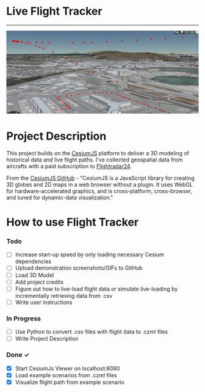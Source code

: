 # Live Flight Tracker #  
---
![Aircraft Take-off](./images/points.png)


# Project Description #

This project builds on the [CesiumJS](https://cesium.com/platform/cesiumjs/) platform to deliver a 3D modeling of historical data and live flight paths. I've collected geospatial data from aircrafts with a paid subscription to [Flightradar24](https://www.flightradar24.com/).

From the [CesiumJS GitHub](https://github.com/CesiumGS/cesium) - "CesiumJS is a JavaScript library for creating 3D globes and 2D maps in a web browser without a plugin. It uses WebGL for hardware-accelerated graphics, and is cross-platform, cross-browser, and tuned for dynamic-data visualization."

# How to use Flight Tracker #


### Todo
- [ ] Increase start-up speed by only loading necessary Cesium dependencies  
- [ ] Upload demonstration screenshots/GIFs to GitHub   
- [ ] Load 3D Model
- [ ] Add project credits
- [ ] Figure out how to live-load flight data or simulate live-loading by incrementally retrieving data from .csv
- [ ] Write user instructions

### In Progress
- [ ] Use Python to convert .csv files with flight data to .czml files
- [ ] Write Project Description

### Done ✓
- [x] Start CesiumJs Viewer on localhost:8080
- [x] Load example scenarios from .czml files
- [x] Visualize flight path from example scenario
